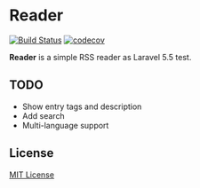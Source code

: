 # Reader

[![Build Status](https://travis-ci.org/tyabu12/reader.svg?branch=master)](https://travis-ci.org/tyabu12/reader)
[![codecov](https://codecov.io/gh/tyabu12/reader/branch/master/graph/badge.svg)](https://codecov.io/gh/tyabu12/reader)

**Reader** is a simple RSS reader as Laravel 5.5 test.

## TODO

* Show entry tags and description
* Add search
* Multi-language support

## License

[MIT License](LICENSE)
